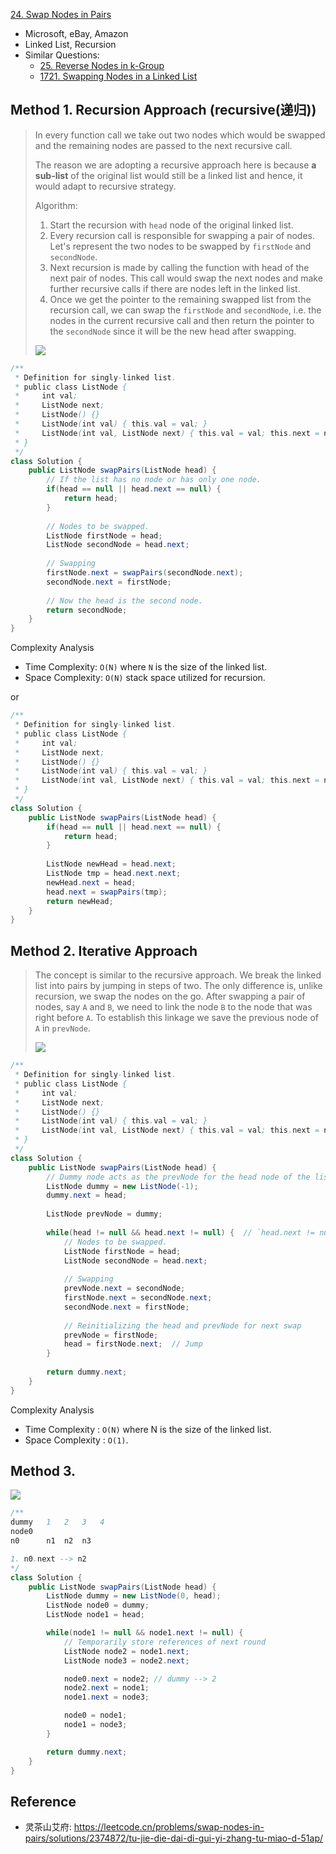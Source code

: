 [24. Swap Nodes in Pairs](https://leetcode.com/problems/swap-nodes-in-pairs/)

* Microsoft, eBay, Amazon
* Linked List, Recursion
* Similar Questions:
    * [25. Reverse Nodes in k-Group](https://leetcode.com/problems/reverse-nodes-in-k-group/)
    * [1721. Swapping Nodes in a Linked List](https://leetcode.com/problems/swapping-nodes-in-a-linked-list/)
    
 

## Method 1. Recursion Approach (recursive(递归))
> In every function call we take out two nodes which would be swapped and the remaining nodes are
> passed to the next recursive call.
> 
> The reason we are adopting a recursive approach here is because **a sub-list** of the original
> list would still be a linked list and hence, it would adapt to recursive strategy.
>
> Algorithm:
> 1. Start the recursion with `head` node of the original linked list.
> 2. Every recursion call is responsible for swapping a pair of nodes. Let's represent the two nodes to be swapped by `firstNode` and `secondNode`.
> 3. Next recursion is made by calling the function with head of the next pair of nodes. This call would swap the next nodes and make further recursive calls if there are nodes left in the linked list.
> 4. Once we get the pointer to the remaining swapped list from the recursion call, we can swap the `firstNode` and `secondNode`, i.e. the nodes in the current recursive call and then return the pointer to the `secondNode` since it will be the new head after swapping.
> 
> ![](images/24_Swap_Nodes_4.png)

```java
/**
 * Definition for singly-linked list.
 * public class ListNode {
 *     int val;
 *     ListNode next;
 *     ListNode() {}
 *     ListNode(int val) { this.val = val; }
 *     ListNode(int val, ListNode next) { this.val = val; this.next = next; }
 * }
 */
class Solution {
    public ListNode swapPairs(ListNode head) {
        // If the list has no node or has only one node.
        if(head == null || head.next == null) {
            return head;
        }
        
        // Nodes to be swapped.
        ListNode firstNode = head;
        ListNode secondNode = head.next;
        
        // Swapping
        firstNode.next = swapPairs(secondNode.next);
        secondNode.next = firstNode;
        
        // Now the head is the second node.
        return secondNode;
    }
}
```

Complexity Analysis
* Time Complexity: `O(N)` where `N` is the size of the linked list.
* Space Complexity: `O(N)` stack space utilized for recursion. 


or 

```java
/**
 * Definition for singly-linked list.
 * public class ListNode {
 *     int val;
 *     ListNode next;
 *     ListNode() {}
 *     ListNode(int val) { this.val = val; }
 *     ListNode(int val, ListNode next) { this.val = val; this.next = next; }
 * }
 */
class Solution {
    public ListNode swapPairs(ListNode head) {
        if(head == null || head.next == null) {
            return head;
        }
        
        ListNode newHead = head.next;
        ListNode tmp = head.next.next;
        newHead.next = head;
        head.next = swapPairs(tmp);
        return newHead;
    }
}
```

## Method 2. Iterative Approach
> The concept is similar to the recursive approach. We break the linked list into pairs by
> jumping in steps of two. The only difference is, unlike recursion, we swap the nodes on the go. 
> After swapping a pair of nodes, say `A` and `B`, we need to link the node `B` to the node that
> was right before `A`. 
> To establish this linkage we save the previous node of `A` in `prevNode`.
> 
> ![](images/24_Swap_Nodes_5.png)

```java
/**
 * Definition for singly-linked list.
 * public class ListNode {
 *     int val;
 *     ListNode next;
 *     ListNode() {}
 *     ListNode(int val) { this.val = val; }
 *     ListNode(int val, ListNode next) { this.val = val; this.next = next; }
 * }
 */
class Solution {
    public ListNode swapPairs(ListNode head) {
        // Dummy node acts as the prevNode for the head node of the list and hence stores pointer to the head node.
        ListNode dummy = new ListNode(-1);
        dummy.next = head;
        
        ListNode prevNode = dummy;
        
        while(head != null && head.next != null) {  // `head.next != null` means the rest list has at least two nodes. 
            // Nodes to be swapped.
            ListNode firstNode = head;
            ListNode secondNode = head.next;
            
            // Swapping
            prevNode.next = secondNode;
            firstNode.next = secondNode.next;
            secondNode.next = firstNode;
            
            // Reinitializing the head and prevNode for next swap
            prevNode = firstNode;
            head = firstNode.next;  // Jump
        }
        
        return dummy.next;
    }
}
```

Complexity Analysis
* Time Complexity : `O(N)` where N is the size of the linked list.
* Space Complexity : `O(1)`. 


## Method 3.
![](images/0024.png)
```java
/**
dummy   1   2   3   4
node0   
n0      n1  n2  n3

1. n0.next --> n2
*/
class Solution {
    public ListNode swapPairs(ListNode head) {
        ListNode dummy = new ListNode(0, head);
        ListNode node0 = dummy;
        ListNode node1 = head;

        while(node1 != null && node1.next != null) {
            // Temporarily store references of next round
            ListNode node2 = node1.next;
            ListNode node3 = node2.next;

            node0.next = node2; // dummy --> 2
            node2.next = node1;
            node1.next = node3;

            node0 = node1;
            node1 = node3;
        }

        return dummy.next;
    }
}
```

## Reference
* 灵茶山艾府: https://leetcode.cn/problems/swap-nodes-in-pairs/solutions/2374872/tu-jie-die-dai-di-gui-yi-zhang-tu-miao-d-51ap/